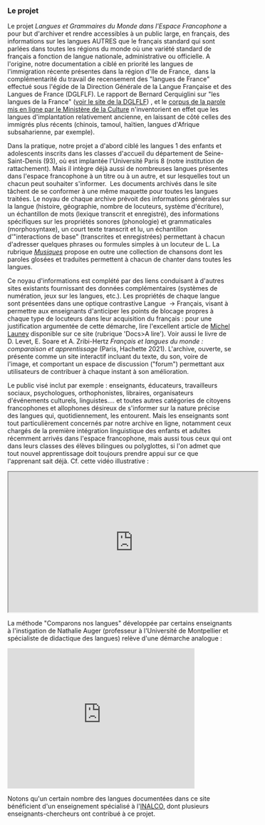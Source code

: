 ### Le projet



Le projet *Langues et Grammaires du Monde dans l'Espace Francophone* a pour but d'archiver et rendre accessibles à un public large, en français, des informations sur les  langues AUTRES que le français standard qui sont parlées dans toutes les régions du monde où une variété standard de français a fonction de langue nationale,  administrative ou officielle. A l'origine, notre documentation a ciblé en priorité les langues de l'immigration récente présentes dans la région d'Ile de France,  dans la complémentarité du travail de recensement des "langues de France" effectué sous l'égide de la Direction Générale de la Langue Française et des Langues de France 
(DGLFLF). Le rapport de Bernard Cerquiglini sur "les langues de la France" ([voir le site de la DGLFLF](http://www.dglf.culture.gouv.fr)) , et le [corpus de la parole mis en ligne par le Ministère de la Culture](http://corpusdelaparole.tge-adonis.fr/spip.php) n'inventorient en effet que les langues d'implantation relativement ancienne, en laissant de côté celles des immigrés plus récents (chinois,  tamoul, haïtien, langues d'Afrique subsaharienne, par exemple).

Dans la pratique, notre projet a d'abord ciblé les langues 1 des  enfants et adolescents inscrits dans les classes d'accueil du département de Seine-Saint-Denis (93), où est implantée l'Université Paris 8 (notre institution de rattachement). Mais il intègre déjà aussi de nombreuses langues présentes dans l'espace francophone à un titre ou à
 un autre, et sur lesquelles tout un chacun peut souhaiter s'informer.  Les documents archivés dans le site tâchent de se conformer à une même maquette pour toutes les langues traitées. Le noyau de chaque archive prévoit des informations générales sur la langue (histoire, géographie, nombre de locuteurs, système d'écriture), un échantillon de mots (lexique transcrit et enregistré), des informations spécifiques sur les 
propriétés sonores (phonologie) et grammaticales (morphosyntaxe), un court texte transcrit et lu, un échantillon d'"interactions de base" (transcrites et enregistrées) permettant à chacun d'adresser quelques phrases ou formules simples à un locuteur de L. La rubrique [*Musiques*](https://lgidf.cnrs.fr/musiques) propose en outre une collection de chansons dont les paroles glosées et traduites permettent à chacun de chanter dans toutes les langues. 

Ce noyau d'informations est complété par des liens conduisant à d'autres sites existants fournissant des données complémentaires (systèmes de  numération, jeux sur les langues, etc.). Les propriétés de chaque langue sont présentées dans une optique contrastive Langue  → Français, visant  à permettre aux enseignants d'anticiper les points de blocage propres à chaque type de locuteurs dans leur acquisition du français : pour une justification argumentée de cette démarche, lire l'excellent article de [Michel Launey](http://lgidf.cnrs.fr/sites/lgidf.cnrs.fr/files/images/%20Launey.2014.FLS.pdf) disponible sur ce site (rubrique 'Docs>A lire'). Voir aussi le livre de D. Levet, E. Soare et A. Zribi-Hertz *Français et langues du monde :  comparaison et apprentissage* (Paris, Hachette 2021). L'archive, ouverte, se présente comme un site interactif incluant du texte, du son, voire de l'image, et comportant un
 espace de discussion ("forum") permettant aux utilisateurs de contribuer à chaque instant à son amélioration.



Le public visé inclut par exemple : enseignants, éducateurs, travailleurs sociaux, psychologues, orthophonistes, libraires, organisateurs d'événements culturels, linguistes.... et toutes autres catégories de citoyens francophones et allophones désireux de s'informer sur la nature précise des langues qui, quotidiennement, les entourent. Mais les enseignants sont tout particulièrement concernés par notre 
archive en ligne, notamment ceux chargés de la première intégration linguistique des enfants et adultes récemment arrivés dans l'espace francophone, mais aussi tous ceux qui ont dans leurs classes des élèves bilingues ou polyglottes, si l'on admet que tout nouvel apprentissage doit toujours prendre appui sur ce que l'apprenant sait déjà. Cf. cette vidéo illustrative :


<iframe width="560" height="315" src="https://www.canal-u.tv/chaines/cnrspouchet/embed/76897?t=0" allowfullscreen></iframe>


La méthode "Comparons nos langues" développée par certains  enseignants à l'instigation de Nathalie Auger (professeur à l'Université de Montpellier et spécialiste de didactique des langues) relève d'une démarche analogue :



<iframe width="420" height="315" src="https://www.youtube.com/embed/_ZlBiAoMTBo" title="Comparons nos langues" frameborder="0" allow="accelerometer; autoplay; clipboard-write; encrypted-media; gyroscope; picture-in-picture; web-share" referrerpolicy="strict-origin-when-cross-origin" allowfullscreen></iframe>



Notons qu'un certain nombre des langues documentées dans ce site bénéficient d'un enseignement spécialisé à l'[INALCO,](http://www.inalco.fr/) dont plusieurs enseignants-chercheurs ont contribué à ce projet.





